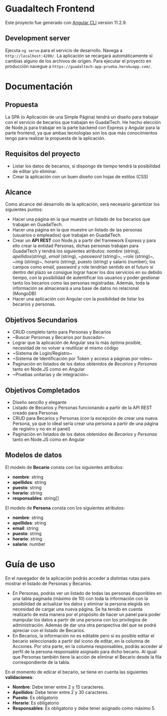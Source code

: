 # Guadaltech Frontend

Este proyecto fue generado con [Angular CLI](https://github.com/angular/angular-cli) version 11.2.9.

## Development server

Ejecuta `ng serve` para el servicio de desarrollo. Navega a `http://localhost:4200/`. La aplicación se recargará automáticamente si cambias alguno de los archivos de origen. Para ejecutar el proyecto en producción navegue a `https://guadaltech-app-prueba.herokuapp.com/`.

# Documentación

## Propuesta
La SPA (o Aplicación de una Simple Página) tendrá un diseño para trabajar con el servicio de becarios que trabajan en GuadalTech. He hecho elección de Node.js para trabajar en la parte backend con Express y Angular para la parte frontend, ya que ambas tecnologías son los que más conocimientos tengo para realizar la propuesta de la aplicación.

## Requisitos del proyecto
* Listar los datos de becarios, si dispongo de tiempo tendrá la posibilidad de editar y/o eliminar.
* Crear la aplicación con un buen diseño con hojas de estilos (CSS) 

## Alcance
Como alcance del desarrollo de la aplicación, será necesario garantizar los siguientes puntos:
* Hacer una página en la que muestre un listado de los becarios que trabajan en GuadalTech.
* Hacer una página en la que muestre un listado de las personas (usuarios o empleados) que trabajan en GuadalTech.
* Crear un **API REST** con Node.js a partir del framework Express y para ello crear la entidad Personas, dichas personas trabajan para GuadalTech y tendrá los siguientes atributos: _nombre_ (string), _apellidos_(string), _email_  (string), ~_password_  (string)~, ~_role_ (string)~, ~_img_ (string)~, horario (string), puesto (string) y salario (number); los campos como email, password y role tendrían sentido en el futuro si dentro del plazo se consigue lograr hacer los dos servicios en su debido tiempo, con la posibilidad de autentificar los usuarios y poder gestionar tanto los becarios como las personas registradas. Además, toda la información se almacenará a una base de datos no relacional (MongoDB)
* Hacer una aplicación con Angular con la posibilidad de listar los becarios y personas.

## Objetivos Secundarios
* CRUD completo tanto para Personas y Becarios
* ~Buscar Personas y Becarios por buscador~
* Lograr que la aplicación de Angular sea lo más óptima posible, necesidad de no volver a reutilizar el mismo código
* ~Sistema de Login/Registro~
* ~Sistema de Identificación por Token y acceso a páginas por roles~
* Paginación en listados de los datos obtenidos de _Becarios_ y _Personas_ tanto en Node.JS como en Angular
* ~Pruebas unitarias y de integración~

## Objetivos Completados
* Diseño sencillo y elegante
* Listado de Becarios y Personas funcionando a partir de la API REST creado para Personas
* CRUD para Becarios y Personas (con la excepción de crear una nueva Persona, ya que lo ideal sería crear una persona a partir de una página de registro y no en el panel)
* Paginación en listados de los datos obtenidos de _Becarios_ y _Personas_ tanto en Node.JS como en Angular

## Modelos de datos
El modelo de **Becario** consta con los siguientes atributos:
* **nombre**: string
* **apellidos**: string
* **puesto**: string
* **horario**: string
* **responsables**: string[]

El modelo de **Persona** consta con los siguientes atributos:
* **nombre**: string
* **apellidos**: string
* **email**: string
* **puesto**: string
* **horario**: string
* **salario**: number

# Guía de uso
En el navegador de la aplicación podrás acceder a distintas rutas para mostrar el listado de Personas y Becarios.
* En Personas, podrás ver un listado de todas las personas disponibles en una tabla paginada (máximo de 10) con toda la información con la posibilidad de actualizar los datos y eliminar la persona elegida sin necesidad de cargar una nueva página. Se ha tenido en cuenta realizarlo de esta manera por el propósito de hacer un panel para poder manipular los datos a partir de una persona con los privilegios de administración. Además de dar una otra perspectiva del que se podrá apreciar con el listado de Becarios.
* En Becarios, la información no es editable pero sí es posible editar el becario seleccionado a partir del icono de editar, en la columna de Acciones. Por otra parte, en la columna responsables, podrás acceder al perfil de la persona responsable asignado para dicho becario. Al igual que Personas también tiene la acción de eliminar el Becario desde la fila correspondiente de la tabla.

En el momento de edicar el becario, se tiene en cuenta las siguientes **validaciones**:

* **Nombre**: Debe tener entre 2 y 15 caracteres.
* **Apellidos**: Debe tener entre 2 y 30 caracteres.
* **Puesto**: Es obligatorio
* **Horario**: Es obligatorio
* **Responsables**: Es obligatorio y debe tener asignado como máximo 5.
